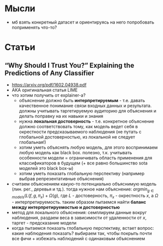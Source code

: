 # Мысли
- мб взять конкретный датасет и ориентируясь на него попробовать поприменять что-то?

# Статьи

## “Why Should I Trust You?” Explaining the Predictions of Any Classifier
- https://arxiv.org/pdf/1602.04938.pdf
- AKA оригинальная статья LIME
- что хотим получить от explainer-а?
  - объяснение должно быть **интерпретируемым** - т.е. давать качественное понимание связи входных данных и результата. должны учитывать таргетируемую аудиторию для объяснения и делать поправку на их навыки и знания
  - нужна **локальная достоверность** - т.е. конкретное объяснение должно соответствовать тому, как модель ведет себя в окрестности предсказываемого наблюдения (не путать с глобальной достоверностью, из локальной не следует глобальная!)
  - хотим уметь объяснять любую модель, для этого воспринимаем любую модель как black box. полезно, т.к. учитывать особенности модели = ограничивать область применения для классификаторов в будущем (+ все равно большинство sota моделей это black box-ы)
  - хотим уметь показать глобальную перспективу (например выбрав репрезентативные объяснения)
- считаем объяснением какую-то потенциально объяснимую модель (лин. рег., деревья и тд.).
тогда нужное нам объяснение:
$argmin_{g \in models}(L(f, g, \pi_x) + \Omega(g)$,
где $L$ - достоверность, $\pi_x$ - окрестность $x$, а $\Omega$ - интерпретируемость.
таким образом пытаемся найти **баланс между интерпретируемостью и достоверностью**
- метод для локального объяснения: семплируем данные вокруг наблюдения, раздаем веса в зависимости от удаленности от $x$, таргет - предсказание модели
- когда пытаемся показать глобальную перспективу, встает вопрос: какие наблюдения показать? выбираем так, чтобы покрыть почти все фичи + избежать наблюдений с одинаковым объяснением

